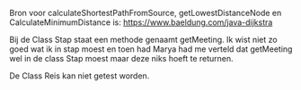 Bron voor calculateShortestPathFromSource, getLowestDistanceNode en CalculateMinimumDistance is: https://www.baeldung.com/java-dijkstra

Bij de Class Stap staat een methode genaamt getMeeting. Ik wist niet zo goed wat ik in stap moest en toen had Marya had me verteld dat getMeeting wel in de class Stap moest maar deze niks hoeft te returnen.

De Class Reis kan niet getest worden.